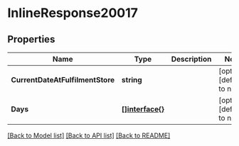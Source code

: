 # InlineResponse20017

## Properties
Name | Type | Description | Notes
------------ | ------------- | ------------- | -------------
**CurrentDateAtFulfilmentStore** | **string** |  | [optional] [default to null]
**Days** | [**[]interface{}**](interface{}.md) |  | [optional] [default to null]

[[Back to Model list]](../README.md#documentation-for-models) [[Back to API list]](../README.md#documentation-for-api-endpoints) [[Back to README]](../README.md)

